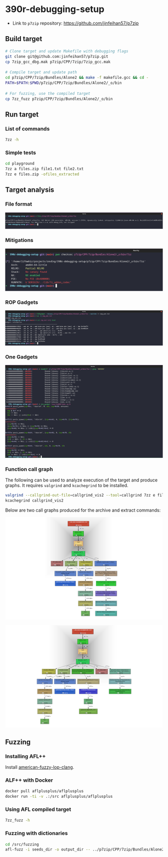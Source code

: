 # 390r-debugging-setup

- Link to `p7zip` repository: https://github.com/jinfeihan57/p7zip

## Build target

```bash
# Clone target and update Makefile with debugging flags
git clone git@github.com:jinfeihan57/p7zip.git
cp 7zip_gcc_dbg.mak p7zip/CPP/7zip/7zip_gcc.mak

# Compile target and update path
cd p7zip/CPP/7zip/Bundles/Alone2 && make -f makefile.gcc && cd -
PATH=$PATH:$PWD/p7zip/CPP/7zip/Bundles/Alone2/_o/bin

# For fuzzing, use the compiled target
cp 7zz_fuzz p7zip/CPP/7zip/Bundles/Alone2/_o/bin
```

## Run target

### List of commands

```bash
7zz -h
```

### Simple tests

```bash
cd playground
7zz a files.zip file1.txt file2.txt
7zz e files.zip -ofiles_extracted
```

## Target analysis

### File format

![File format](screenshots/file_format.png)

### Mitigations

![Checksec mitigations](screenshots/checksec_mitigations.png)

### ROP Gadgets

![List of ROP Gadgets](screenshots/rop_gadgets.png)

### One Gadgets

![List of One Gadgets](screenshots/one_gadgets.png)

### Function call graph

The following can be used to analyze execution of the target and produce graphs. It requires `valgrind` and `kcachegrind` to be installed.

```bash
valgrind --callgrind-out-file=callgrind_vis2 --tool=callgrind 7zz e files.zip -ofiles_extracted
kcachegrind callgrind_vis2
```

Below are two call graphs produced for the archive and extract commands:

![Zip files](screenshots/func_call_graph1.png)

![Extract files](screenshots/func_call_graph2.png)

## Fuzzing

### Installing AFL++

Install [american-fuzzy-lop-clang](https://github.com/AFLplusplus/AFLplusplus).

### ALF++ with Docker

```bash
docker pull aflplusplus/aflplusplus
docker run -ti -v .:/src aflplusplus/aflplusplus
```

### Using AFL compiled target

```bash
7zz_fuzz -h
```

### Fuzzing with dictionaries

```bash
cd /src/fuzzing
afl-fuzz -i seeds_dir -o output_dir -- ../p7zip/CPP/7zip/Bundles/Alone2/_o/bin/7zz_fuzz a sample.zip @@
```
